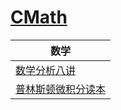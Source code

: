 # [CMath](http://cmath.cc)

| 数学                                                         |
| ------------------------------------------------------------ |
| [数学分析八讲](https://github.com/t-cmath/ebook/blob/master/数学分析八讲%EF%BC%88修订版%EF%BC%89.pdf) |
| [普林斯顿微积分读本](https://github.com/t-cmath/ebook/blob/master/普林斯顿微积分读本%EF%BC%88修订版%EF%BC%89.pdf) |

